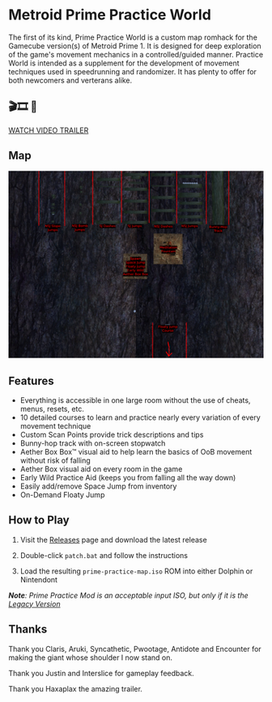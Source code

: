 # Metroid Prime Practice World

The first of its kind, Prime Practice World is a custom map romhack for the Gamecube version(s) of Metroid Prime 1. It is designed for deep exploration of the game's movement mechanics in a controlled/guided manner. Practice World is intended as a supplement for the development of movement techniques used in speedrunning and randomizer. It has plenty to offer for both newcomers and verterans alike.

## 🎬🎞️ 🎥
[WATCH VIDEO TRAILER](https://youtu.be/2Ds1bzPnsZI)

## Map
![img01](/img/img01.png)

## Features

- Everything is accessible in one large room without the use of cheats, menus, resets, etc.
- 10 detailed courses to learn and practice nearly every variation of every movement technique
- Custom Scan Points provide trick descriptions and tips
- Bunny-hop track with on-screen stopwatch
- Aether Box Box™ visual aid to help learn the basics of OoB movement without risk of falling
- Aether Box visual aid on every room in the game
- Early Wild Practice Aid (keeps you from falling all the way down)
- Easily add/remove Space Jump from inventory
- On-Demand Floaty Jump

## How to Play

1) Visit the [Releases](https://github.com/toasterparty/prime-practice-world/releases) page and download the latest release

2) Double-click `patch.bat` and follow the instructions

3) Load the resulting `prime-practice-map.iso` ROM into either Dolphin or Nintendont

***Note**: Prime Practice Mod is an acceptable input ISO, but only if it is the [Legacy Version](https://practice.metroidprime.run)*

## Thanks

Thank you Claris, Aruki, Syncathetic, Pwootage, Antidote and Encounter for making the giant whose shoulder I now stand on.

Thank you Justin and Interslice for gameplay feedback.

Thank you Haxaplax the amazing trailer.
